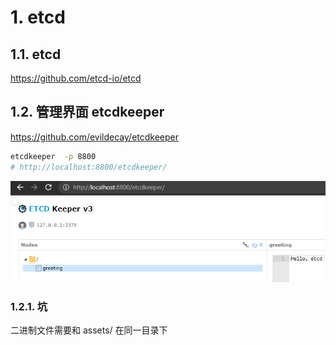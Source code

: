# 1. etcd

## 1.1. etcd

<https://github.com/etcd-io/etcd>

## 1.2. 管理界面 etcdkeeper

<https://github.com/evildecay/etcdkeeper>

```bash
etcdkeeper  -p 8800
# http://localhost:8800/etcdkeeper/
```

![20220403160054](https://raw.githubusercontent.com/kuro-tsuchi/my-picgo/master/md/img/20220403160054.png)

### 1.2.1. 坑

二进制文件需要和 assets/  在同一目录下
